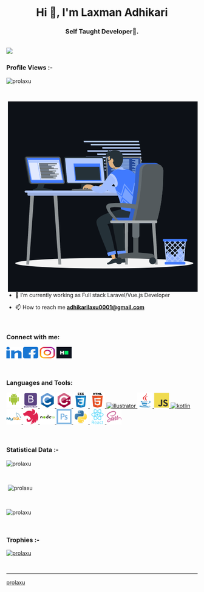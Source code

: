 <h1 align="center">Hi 👋, I'm Laxman Adhikari</h1>
<h3 align="center">Self Taught Developer🌟.</h3>

<br>
<img src="https://www.holopin.me/prolaxu">
<br>
<p align="right"> <h3>Profile Views :-</h3> <img src="https://komarev.com/ghpvc/?username=prolaxu&label=Profile%20views&color=0e75b6&style=flat"
    alt="prolaxu" /> 
  </p>
<br>

<p><img align="right" src="https://raw.githubusercontent.com/prolaxu/prolaxu/main/assets/animation.gif" alt="prolaxu" /></p>


- 🌱 I’m currently working as Full stack Laravel/Vue.js Developer

- 📫 How to reach me **adhikarilaxu0001@gmail.com**

<br>

<h3 align="left">Connect with me:</h3>
<p align="left">
  <a href="https://linkedin.com/in/prolaxu" target="blank"><img align="center"
      src="https://raw.githubusercontent.com/prolaxu/prolaxu/b2176b4e589355535bc69f84b4b10462802c414e/assets/svgs/linked-in-alt.svg"
      alt="prolaxu" height="30" width="40" /></a>
  <a href="https://fb.com/adam pithen wala" target="blank"><img align="center"
      src="https://raw.githubusercontent.com/prolaxu/prolaxu/b2176b4e589355535bc69f84b4b10462802c414e/assets/svgs/facebook.svg"
      alt="adam pithen wala" height="30" width="40" /></a>
  <a href="https://instagram.com/_._.adam._" target="blank"><img align="center"
      src="https://raw.githubusercontent.com/prolaxu/prolaxu/b2176b4e589355535bc69f84b4b10462802c414e/assets/svgs/instagram.svg"
      alt="_._.adam._" height="30" width="40" /></a>
  <a href="https://www.hackerrank.com/prolaxu" target="blank"><img align="center"
      src="https://raw.githubusercontent.com/prolaxu/prolaxu/d42a1dad094b974668ae896b49a448f08c737657/assets/svgs/hackerrank.svg"
      alt="prolaxu" height="30" width="40" /></a>
</p>

<br>

<h3 align="left">Languages and Tools:</h3>
<p align="left"> <a href="https://developer.android.com" target="_blank" rel="noreferrer"> <img
      src="https://raw.githubusercontent.com/prolaxu/prolaxu/b2176b4e589355535bc69f84b4b10462802c414e/assets/svgs/android-original-wordmark.svg"
      alt="android" width="40" height="40" /> </a> <a href="https://getbootstrap.com" target="_blank" rel="noreferrer">
    <img src="https://raw.githubusercontent.com/prolaxu/prolaxu/b2176b4e589355535bc69f84b4b10462802c414e/assets/svgs/bootstrap-plain-wordmark.svg"
      alt="bootstrap" width="40" height="40" /> </a> <a href="https://www.cprogramming.com/" target="_blank"
    rel="noreferrer"> <img src="https://raw.githubusercontent.com/prolaxu/prolaxu/b2176b4e589355535bc69f84b4b10462802c414e/assets/svgs/c-original.svg"
      alt="c" width="40" height="40" /> </a> <a href="https://www.w3schools.com/cpp/" target="_blank" rel="noreferrer">
    <img src="https://raw.githubusercontent.com/prolaxu/prolaxu/b2176b4e589355535bc69f84b4b10462802c414e/assets/svgs/cplusplus-original.svg"
      alt="cplusplus" width="40" height="40" /> </a> <a href="https://www.w3schools.com/css/" target="_blank"
    rel="noreferrer"> <img
      src="https://raw.githubusercontent.com/prolaxu/prolaxu/b2176b4e589355535bc69f84b4b10462802c414e/assets/svgs/css3-original-wordmark.svg" alt="css3"
      width="40" height="40" /> </a> <a href="https://www.w3.org/html/" target="_blank" rel="noreferrer"> <img
      src="https://raw.githubusercontent.com/prolaxu/prolaxu/b2176b4e589355535bc69f84b4b10462802c414e/assets/svgs/html5-original-wordmark.svg"
      alt="html5" width="40" height="40" /> </a> <a href="https://www.adobe.com/in/products/illustrator.html"
    target="_blank" rel="noreferrer"> <img
      src="https://www.vectorlogo.zone/logos/adobe_illustrator-icon.svg" alt="illustrator" width="40"
      height="40" /> </a> <a href="https://www.java.com" target="_blank" rel="noreferrer"> <img
      src="https://raw.githubusercontent.com/prolaxu/prolaxu/d42a1dad094b974668ae896b49a448f08c737657/assets/svgs/java-original.svg" alt="java" width="40"
      height="40" /> </a> <a href="https://developer.mozilla.org/en-US/docs/Web/JavaScript" target="_blank"
    rel="noreferrer"> <img
      src="https://raw.githubusercontent.com/prolaxu/prolaxu/b2176b4e589355535bc69f84b4b10462802c414e/assets/svgs/javascript-original.svg"
      alt="javascript" width="40" height="40" /> </a> <a href="https://kotlinlang.org" target="_blank" rel="noreferrer">
    <img src="https://www.vectorlogo.zone/logos/kotlinlang/kotlinlang-icon.svg" alt="kotlin" width="40" height="40" />
  </a> <a href="https://www.mysql.com/" target="_blank" rel="noreferrer"> <img
      src="https://raw.githubusercontent.com/prolaxu/prolaxu/b2176b4e589355535bc69f84b4b10462802c414e/assets/svgs/mysql-original-wordmark.svg"
      alt="mysql" width="40" height="40" /> </a> <a href="https://nestjs.com/" target="_blank" rel="noreferrer"> <img
      src="https://raw.githubusercontent.com/prolaxu/prolaxu/d42a1dad094b974668ae896b49a448f08c737657/assets/svgs/nestjs-plain.svg" alt="nestjs"
      width="40" height="40" /> </a> <a href="https://nodejs.org" target="_blank" rel="noreferrer"> <img
      src="https://raw.githubusercontent.com/prolaxu/prolaxu/b2176b4e589355535bc69f84b4b10462802c414e/assets/svgs/nodejs-original-wordmark.svg"
      alt="nodejs" width="40" height="40" /> </a> <a href="https://pandas.pydata.org/" target="_blank" rel="noreferrer">
    <img
      src="https://raw.githubusercontent.com/prolaxu/prolaxu/d42a1dad094b974668ae896b49a448f08c737657/assets/svgs/photoshop-line.svg" alt="photoshop"
      width="40" height="40" /> </a> <a href="https://www.python.org" target="_blank" rel="noreferrer"> <img
      src="https://raw.githubusercontent.com/prolaxu/prolaxu/b2176b4e589355535bc69f84b4b10462802c414e/assets/svgs/python-original.svg" alt="python"
      width="40" height="40" /> </a> <a href="https://reactjs.org/" target="_blank" rel="noreferrer"> <img
      src="https://raw.githubusercontent.com/prolaxu/prolaxu/b2176b4e589355535bc69f84b4b10462802c414e/assets/svgs/react-original-wordmark.svg"
      alt="react" width="40" height="40" /> </a> <a href="https://sass-lang.com" target="_blank" rel="noreferrer"> <img
      src="https://raw.githubusercontent.com/prolaxu/prolaxu/b2176b4e589355535bc69f84b4b10462802c414e/assets/svgs/sass-original.svg" alt="sass" width="40"
      height="40" /> </a> </p>

<br>

<h3>Statistical Data :-</h3>
<p><img align="center"
    src="https://github-readme-stats.vercel.app/api/top-langs?username=prolaxu&show_icons=true&locale=en&layout=compact"
    alt="prolaxu" /></p>

<br>

<p>&nbsp;<img align="center" src="https://github-readme-stats.vercel.app/api?username=prolaxu&show_icons=true&locale=en"
    alt="prolaxu" /></p>

<br>

<p><img align="center" src="https://github-readme-streak-stats.herokuapp.com/?user=prolaxu&" alt="prolaxu" /></p>

<br>
<h3>Trophies :-</h3>
<p align="left"> <a href="https://github.com/ryo-ma/github-profile-trophy"><img
      src="https://github-profile-trophy.vercel.app/?username=prolaxu" alt="prolaxu" /></a> </p>

<p align="left"> <a href="https://twitter.com/" target="blank"><img
      src="https://img.shields.io/twitter/follow/?logo=twitter&style=for-the-badge" alt="" /></a> </p>


------------------------------------------------------------------------------------------------------------------------------------------
[prolaxu](https://github.com/prolaxu)
